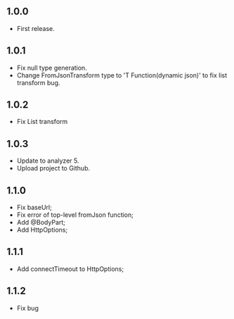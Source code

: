 ## 1.0.0
* First release.

## 1.0.1
* Fix null type generation.
* Change FromJsonTransform type to 'T Function(dynamic json)' to fix list transform bug.

## 1.0.2
* Fix List transform

## 1.0.3
* Update to analyzer 5. 
* Upload project to Github.

## 1.1.0
* Fix baseUrl;
* Fix error of top-level fromJson function;
* Add @BodyPart;
* Add HttpOptions;

## 1.1.1
* Add connectTimeout to HttpOptions;

## 1.1.2
* Fix bug